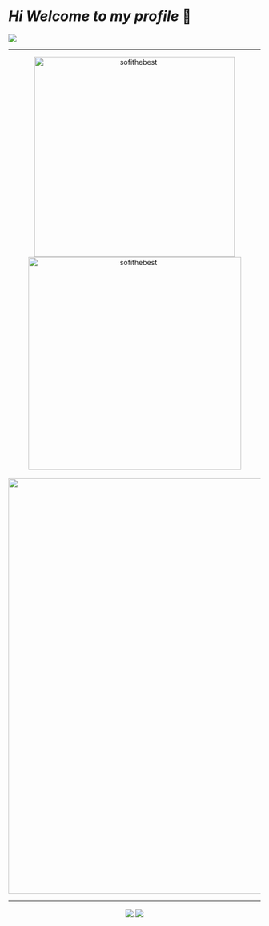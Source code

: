 # _Hi Welcome to my profile_ 👋

<picture>
<!--   <source media="(prefers-color-scheme: dark)" srcset="https://readme-typing-svg.demolab.com?font=Alkatra&duration=2000&pause=1000&multiline=true&width=435&height=200&lines=%F0%9F%91%8B+Hi!+yo soy+Danna!;%F0%9F%A7%91%E2%80%8D%F0%9F%92%BB+Supporting+our+customers+%40Github;%F0%9F%93%8C+I'm+based+in+Australia;%F0%9F%A7%A0+I'm+learning+Python+%2B+Ruby;%F0%9F%98%8D+Anime%2Fmanga%2Flight+novel+lover.;%F0%9F%8F%8E%EF%B8%8F+McLaren+F1;%E2%9A%BD%EF%B8%8F+Manchester+United&color=FFFFFF" /> -->
  <img src="https://readme-typing-svg.demolab.com?font=Alkatra&duration=2000&pause=1000&multiline=true&width=435&height=200&lines=%F0%9F%91%8B+Como+estas!+Yo soy+Danna;%F0%9F%A7%91%E2%80%8D%F0%9F%92%BB+Aprendiendo+desde+casa;%F0%9F%93%8C+yo soy+de+colombia;%F0%9F%A7%A0+Estoy+aprendiendo+git;%F0%9F%98%8D+lectora+y+ajedrecista.;%F0%9F%8F%8E%EF%B8%8F+me+facina+los+McLaren+F1;%E2%9A%BD%EF%B8%8F+deporte+fav+es+futbol&color=000000" />
</picture>

<!-- <div style="display: flex; align-items: flex-start;">
  <div>
    <img align="right" src="./src/programmer.PNG" alt="@danielabril2003" width="200" />
  </div>
  <div style="flex: 1;">
    <h3 align="left">Connect with me:</h3>
    <p align="left">
      <a href="https://linkedin.com/in/daniel-santiago-g%c3%b3mez-abril-a3432b278/" target="blank">
        <img align="center" src="https://raw.githubusercontent.com/rahuldkjain/github-profile-readme-generator/master/src/images/icons/Social/linked-in-alt.svg" alt="daniel-santiago-g%c3%b3mez-abril-a3432b278/" height="30" width="40" />
      </a>
      <a href="https://www.youtube.com/@DanielAbril2003/featured" target="blank">
        <img align="center" src="https://raw.githubusercontent.com/rahuldkjain/github-profile-readme-generator/master/src/images/icons/Social/youtube.svg" alt="@danielabril2003" height="30" width="40" />
      </a>
      <a href="https://discord.gg/Dsgathebest" target="blank">
        <img align="center" src="https://raw.githubusercontent.com/rahuldkjain/github-profile-readme-generator/master/src/images/icons/Social/discord.svg" alt="Dsgathebest" height="30" width="40" />
      </a>
    </p>
    <h3 align="left">Languages and Tools:</h3>
    <p align="left">
      <a href="https://angular.io" target="_blank" rel="noreferrer">
        <img src="https://angular.io/assets/images/logos/angular/angular.svg" alt="angular" width="40" height="40"/>
      </a>
      <a href="https://getbootstrap.com" target="_blank" rel="noreferrer">
        <img src="https://raw.githubusercontent.com/devicons/devicon/master/icons/bootstrap/bootstrap-plain-wordmark.svg" alt="bootstrap" width="40" height="40"/>
      </a>
      <a href="https://www.w3schools.com/css/" target="_blank" rel="noreferrer">
        <img src="https://raw.githubusercontent.com/devicons/devicon/master/icons/css3/css3-original-wordmark.svg" alt="css3" width="40" height="40"/>
      </a>
      <a href="https://dart.dev" target="_blank" rel="noreferrer">
        <img src="https://www.vectorlogo.zone/logos/dartlang/dartlang-icon.svg" alt="dart" width="40" height="40"/>
      </a>
      <a href="https://www.figma.com/" target="_blank" rel="noreferrer">
        <img src="https://www.vectorlogo.zone/logos/figma/figma-icon.svg" alt="figma" width="40" height="40"/>
      </a>
      <a href="https://flutter.dev" target="_blank" rel="noreferrer">
        <img src="https://www.vectorlogo.zone/logos/flutterio/flutterio-icon.svg" alt="flutter" width="40" height="40"/>
      </a>
      <a href="https://git-scm.com/" target="_blank" rel="noreferrer">
        <img src="https://www.vectorlogo.zone/logos/git-scm/git-scm-icon.svg" alt="git" width="40" height="40"/>
      </a>
      <a href="https://www.w3.org/html/" target="_blank" rel="noreferrer">
        <img src="https://raw.githubusercontent.com/devicons/devicon/master/icons/html5/html5-original-wordmark.svg" alt="html5" width="40" height="40"/>
      </a>
      <a href="https://developer.mozilla.org/en-US/docs/Web/JavaScript" target="_blank" rel="noreferrer">
        <img src="https://raw.githubusercontent.com/devicons/devicon/master/icons/javascript/javascript-original.svg" alt="javascript" width="40" height="40"/>
      </a>
      <a href="https://www.linux.org/" target="_blank" rel="noreferrer">
        <img src="https://raw.githubusercontent.com/devicons/devicon/master/icons/linux/linux-original.svg" alt="linux" width="40" height="40"/>
      </a>
      <a href="https://www.mysql.com/" target="_blank" rel="noreferrer">
        <img src="https://raw.githubusercontent.com/devicons/devicon/master/icons/mysql/mysql-original-wordmark.svg" alt="mysql" width="40" height="40"/>
      </a>
      <a href="https://www.php.net" target="_blank" rel="noreferrer">
        <img src="https://raw.githubusercontent.com/devicons/devicon/master/icons/php/php-original.svg" alt="php" width="40" height="40"/>
      </a>
      <a href="https://www.python.org" target="_blank" rel="noreferrer">
        <img src="https://raw.githubusercontent.com/devicons/devicon/master/icons/python/python-original.svg" alt="python" width="40" height="40"/>
      </a>
    </p>
  </div>
</div> -->
<br>
<hr>
<div align="center">
    <img width ="400"align="center" src="https://github-readme-stats.vercel.app/api?username=sofithebest&show_icons=true&locale=en&theme=holi&rank_icon=github" alt="sofithebest" />  
    <img width ="425"align="center" src="https://github-readme-streak-stats.herokuapp.com/?user=sofithebest&theme=holi-theme" alt="sofithebest"/>  <br><br>
    <img width="830" src="https://github-readme-activity-graph.vercel.app/graph?username=sofithebest&theme=react-dark&area=true&hide_border=false"/>
</div>
<hr>
<div align="center">
<!--   <a href="https://github.com/sofithebest/nafnaf-scraper">
    <img align="center" src="https://github-readme-stats.vercel.app/api/pin/?username=sofithebest&repo=nafnaf-scraper&theme=yeblu" />
  </a> -->
  <a href="https://github.com/sofithebest/tool-library">
    <img align="center" src="https://github-readme-stats.vercel.app/api/pin/?username=sofithebest&repo=tool-library&theme=yeblu" />
  </a>
  <a href="https://github.com/sofithebest/App-gifs-angular">
    <img align="center" src="https://github-readme-stats.vercel.app/api/pin/?username=sofithebest&repo=App-gifs-angular&theme=yeblu" />
  </a>
</div>
